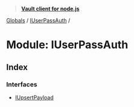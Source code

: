 > **[Vault client for node.js](../README.md)**

[Globals](../globals.md) / [IUserPassAuth](iuserpassauth.md) /

# Module: IUserPassAuth

## Index

### Interfaces

* [IUpsertPayload](../interfaces/iuserpassauth.iupsertpayload.md)